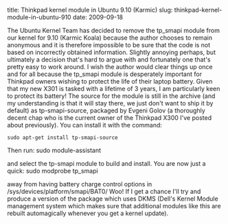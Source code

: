 title: Thinkpad kernel module in Ubuntu 9.10 (Karmic)
slug: thinkpad-kernel-module-in-ubuntu-910
date: 2009-09-18


The Ubuntu Kernel Team has decided to remove the tp\_smapi module from our kernel for 9.10 (Karmic Koala) because the author chooses to remain anonymous and it is therefore impossible to be sure that the code is not based on incorrectly obtained information.
Slightly annoying perhaps, but ultimately a decision that's hard to argue with and fortunately one that's pretty easy to work around. I wish the author would clear things up once and for all because the tp\_smapi module is desperately important for Thinkpad owners wishing to protect the life of their laptop battery. Given that my new X301 is tasked with a lifetime of 3 years, I am particularly keen to protect its battery!
The source for the module is still in the archive (and my understanding is that it will stay there, we just don't want to ship it by default) as tp-smapi-source, packaged by Evgeni Golov (a thoroughly decent chap who is the current owner of the Thinkpad X300 I've posted about previously). You can install it with the command:

    sudo apt-get install tp-smapi-source

Then run:
    sudo module-assistant

and select the tp-smapi module to build and install. You are now just a quick:
    sudo modprobe tp_smapi

away from having battery charge control options in /sys/devices/platform/smapi/BAT0/
Woo! If I get a chance I'll try and produce a version of the package which uses DKMS (Dell's Kernel Module management system which makes sure that additional modules like this are rebuilt automagically whenever you get a kernel update).
